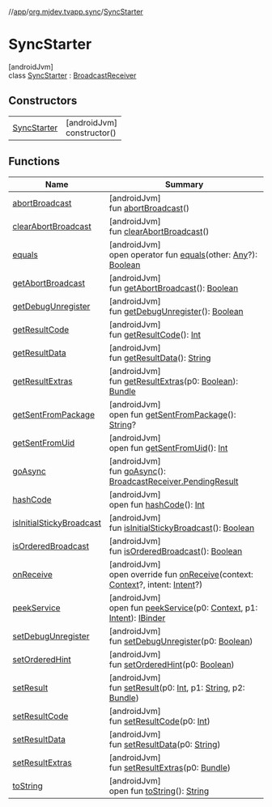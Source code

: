 //[app](../../../index.md)/[org.mjdev.tvapp.sync](../index.md)/[SyncStarter](index.md)

# SyncStarter

[androidJvm]\
class [SyncStarter](index.md) : [BroadcastReceiver](https://developer.android.com/reference/kotlin/android/content/BroadcastReceiver.html)

## Constructors

| | |
|---|---|
| [SyncStarter](-sync-starter.md) | [androidJvm]<br>constructor() |

## Functions

| Name | Summary |
|---|---|
| [abortBroadcast](../../org.mjdev.tvapp.widget/-my-app-widget-receiver/index.md#-1578158536%2FFunctions%2F-912451524) | [androidJvm]<br>fun [abortBroadcast](../../org.mjdev.tvapp.widget/-my-app-widget-receiver/index.md#-1578158536%2FFunctions%2F-912451524)() |
| [clearAbortBroadcast](../../org.mjdev.tvapp.widget/-my-app-widget-receiver/index.md#-547655405%2FFunctions%2F-912451524) | [androidJvm]<br>fun [clearAbortBroadcast](../../org.mjdev.tvapp.widget/-my-app-widget-receiver/index.md#-547655405%2FFunctions%2F-912451524)() |
| [equals](../../org.mjdev.tvapp.widget/-refresh-action/index.md#585090901%2FFunctions%2F-912451524) | [androidJvm]<br>open operator fun [equals](../../org.mjdev.tvapp.widget/-refresh-action/index.md#585090901%2FFunctions%2F-912451524)(other: [Any](https://kotlinlang.org/api/latest/jvm/stdlib/kotlin/-any/index.html)?): [Boolean](https://kotlinlang.org/api/latest/jvm/stdlib/kotlin/-boolean/index.html) |
| [getAbortBroadcast](../../org.mjdev.tvapp.widget/-my-app-widget-receiver/index.md#1852574954%2FFunctions%2F-912451524) | [androidJvm]<br>fun [getAbortBroadcast](../../org.mjdev.tvapp.widget/-my-app-widget-receiver/index.md#1852574954%2FFunctions%2F-912451524)(): [Boolean](https://kotlinlang.org/api/latest/jvm/stdlib/kotlin/-boolean/index.html) |
| [getDebugUnregister](../../org.mjdev.tvapp.widget/-my-app-widget-receiver/index.md#-2066178064%2FFunctions%2F-912451524) | [androidJvm]<br>fun [getDebugUnregister](../../org.mjdev.tvapp.widget/-my-app-widget-receiver/index.md#-2066178064%2FFunctions%2F-912451524)(): [Boolean](https://kotlinlang.org/api/latest/jvm/stdlib/kotlin/-boolean/index.html) |
| [getResultCode](../../org.mjdev.tvapp.widget/-my-app-widget-receiver/index.md#-1855658543%2FFunctions%2F-912451524) | [androidJvm]<br>fun [getResultCode](../../org.mjdev.tvapp.widget/-my-app-widget-receiver/index.md#-1855658543%2FFunctions%2F-912451524)(): [Int](https://kotlinlang.org/api/latest/jvm/stdlib/kotlin/-int/index.html) |
| [getResultData](../../org.mjdev.tvapp.widget/-my-app-widget-receiver/index.md#485630644%2FFunctions%2F-912451524) | [androidJvm]<br>fun [getResultData](../../org.mjdev.tvapp.widget/-my-app-widget-receiver/index.md#485630644%2FFunctions%2F-912451524)(): [String](https://kotlinlang.org/api/latest/jvm/stdlib/kotlin/-string/index.html) |
| [getResultExtras](../../org.mjdev.tvapp.widget/-my-app-widget-receiver/index.md#1243983328%2FFunctions%2F-912451524) | [androidJvm]<br>fun [getResultExtras](../../org.mjdev.tvapp.widget/-my-app-widget-receiver/index.md#1243983328%2FFunctions%2F-912451524)(p0: [Boolean](https://kotlinlang.org/api/latest/jvm/stdlib/kotlin/-boolean/index.html)): [Bundle](https://developer.android.com/reference/kotlin/android/os/Bundle.html) |
| [getSentFromPackage](../../org.mjdev.tvapp.widget/-my-app-widget-receiver/index.md#289542651%2FFunctions%2F-912451524) | [androidJvm]<br>open fun [getSentFromPackage](../../org.mjdev.tvapp.widget/-my-app-widget-receiver/index.md#289542651%2FFunctions%2F-912451524)(): [String](https://kotlinlang.org/api/latest/jvm/stdlib/kotlin/-string/index.html)? |
| [getSentFromUid](../../org.mjdev.tvapp.widget/-my-app-widget-receiver/index.md#-726187215%2FFunctions%2F-912451524) | [androidJvm]<br>open fun [getSentFromUid](../../org.mjdev.tvapp.widget/-my-app-widget-receiver/index.md#-726187215%2FFunctions%2F-912451524)(): [Int](https://kotlinlang.org/api/latest/jvm/stdlib/kotlin/-int/index.html) |
| [goAsync](../../org.mjdev.tvapp.widget/-my-app-widget-receiver/index.md#478464125%2FFunctions%2F-912451524) | [androidJvm]<br>fun [goAsync](../../org.mjdev.tvapp.widget/-my-app-widget-receiver/index.md#478464125%2FFunctions%2F-912451524)(): [BroadcastReceiver.PendingResult](https://developer.android.com/reference/kotlin/android/content/BroadcastReceiver.PendingResult.html) |
| [hashCode](../../org.mjdev.tvapp.widget/-refresh-action/index.md#1794629105%2FFunctions%2F-912451524) | [androidJvm]<br>open fun [hashCode](../../org.mjdev.tvapp.widget/-refresh-action/index.md#1794629105%2FFunctions%2F-912451524)(): [Int](https://kotlinlang.org/api/latest/jvm/stdlib/kotlin/-int/index.html) |
| [isInitialStickyBroadcast](../../org.mjdev.tvapp.widget/-my-app-widget-receiver/index.md#-448034677%2FFunctions%2F-912451524) | [androidJvm]<br>fun [isInitialStickyBroadcast](../../org.mjdev.tvapp.widget/-my-app-widget-receiver/index.md#-448034677%2FFunctions%2F-912451524)(): [Boolean](https://kotlinlang.org/api/latest/jvm/stdlib/kotlin/-boolean/index.html) |
| [isOrderedBroadcast](../../org.mjdev.tvapp.widget/-my-app-widget-receiver/index.md#1250697259%2FFunctions%2F-912451524) | [androidJvm]<br>fun [isOrderedBroadcast](../../org.mjdev.tvapp.widget/-my-app-widget-receiver/index.md#1250697259%2FFunctions%2F-912451524)(): [Boolean](https://kotlinlang.org/api/latest/jvm/stdlib/kotlin/-boolean/index.html) |
| [onReceive](on-receive.md) | [androidJvm]<br>open override fun [onReceive](on-receive.md)(context: [Context](https://developer.android.com/reference/kotlin/android/content/Context.html)?, intent: [Intent](https://developer.android.com/reference/kotlin/android/content/Intent.html)?) |
| [peekService](../../org.mjdev.tvapp.widget/-my-app-widget-receiver/index.md#-1162131393%2FFunctions%2F-912451524) | [androidJvm]<br>open fun [peekService](../../org.mjdev.tvapp.widget/-my-app-widget-receiver/index.md#-1162131393%2FFunctions%2F-912451524)(p0: [Context](https://developer.android.com/reference/kotlin/android/content/Context.html), p1: [Intent](https://developer.android.com/reference/kotlin/android/content/Intent.html)): [IBinder](https://developer.android.com/reference/kotlin/android/os/IBinder.html) |
| [setDebugUnregister](../../org.mjdev.tvapp.widget/-my-app-widget-receiver/index.md#375803713%2FFunctions%2F-912451524) | [androidJvm]<br>fun [setDebugUnregister](../../org.mjdev.tvapp.widget/-my-app-widget-receiver/index.md#375803713%2FFunctions%2F-912451524)(p0: [Boolean](https://kotlinlang.org/api/latest/jvm/stdlib/kotlin/-boolean/index.html)) |
| [setOrderedHint](../../org.mjdev.tvapp.widget/-my-app-widget-receiver/index.md#48379132%2FFunctions%2F-912451524) | [androidJvm]<br>fun [setOrderedHint](../../org.mjdev.tvapp.widget/-my-app-widget-receiver/index.md#48379132%2FFunctions%2F-912451524)(p0: [Boolean](https://kotlinlang.org/api/latest/jvm/stdlib/kotlin/-boolean/index.html)) |
| [setResult](../../org.mjdev.tvapp.widget/-my-app-widget-receiver/index.md#455010187%2FFunctions%2F-912451524) | [androidJvm]<br>fun [setResult](../../org.mjdev.tvapp.widget/-my-app-widget-receiver/index.md#455010187%2FFunctions%2F-912451524)(p0: [Int](https://kotlinlang.org/api/latest/jvm/stdlib/kotlin/-int/index.html), p1: [String](https://kotlinlang.org/api/latest/jvm/stdlib/kotlin/-string/index.html), p2: [Bundle](https://developer.android.com/reference/kotlin/android/os/Bundle.html)) |
| [setResultCode](../../org.mjdev.tvapp.widget/-my-app-widget-receiver/index.md#-1146739549%2FFunctions%2F-912451524) | [androidJvm]<br>fun [setResultCode](../../org.mjdev.tvapp.widget/-my-app-widget-receiver/index.md#-1146739549%2FFunctions%2F-912451524)(p0: [Int](https://kotlinlang.org/api/latest/jvm/stdlib/kotlin/-int/index.html)) |
| [setResultData](../../org.mjdev.tvapp.widget/-my-app-widget-receiver/index.md#44586972%2FFunctions%2F-912451524) | [androidJvm]<br>fun [setResultData](../../org.mjdev.tvapp.widget/-my-app-widget-receiver/index.md#44586972%2FFunctions%2F-912451524)(p0: [String](https://kotlinlang.org/api/latest/jvm/stdlib/kotlin/-string/index.html)) |
| [setResultExtras](../../org.mjdev.tvapp.widget/-my-app-widget-receiver/index.md#1065610694%2FFunctions%2F-912451524) | [androidJvm]<br>fun [setResultExtras](../../org.mjdev.tvapp.widget/-my-app-widget-receiver/index.md#1065610694%2FFunctions%2F-912451524)(p0: [Bundle](https://developer.android.com/reference/kotlin/android/os/Bundle.html)) |
| [toString](../../org.mjdev.tvapp.widget/-refresh-action/index.md#1616463040%2FFunctions%2F-912451524) | [androidJvm]<br>open fun [toString](../../org.mjdev.tvapp.widget/-refresh-action/index.md#1616463040%2FFunctions%2F-912451524)(): [String](https://kotlinlang.org/api/latest/jvm/stdlib/kotlin/-string/index.html) |
